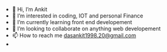 - 👋 Hi, I’m Ankit
- 👀 I’m interested in coding, IOT and personal Finance
- 🌱 I’m currently learning front end developement
- 💞️ I’m looking to collaborate on anything web developement 
- 📫 How to reach me dasankit1998.20@gmail.com
- 

<!---
FireBird1998/FireBird1998 is a ✨ special ✨ repository because its `README.md` (this file) appears on your GitHub profile.
You can click the Preview link to take a look at your changes.
--->
